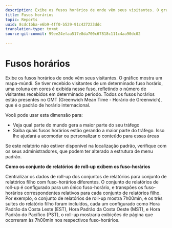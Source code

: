```yaml
---
description: Exibe os fusos horários de onde vêm seus visitantes. O gráfico mostra um mapa-múndi. Se tiver recebido visitantes de um determinado fuso horário, uma coluna em cores é exibida nesse fuso, refletindo o número de visitantes recebidos em determinado período. Todos os fusos horários estão presentes no GMT (Greenwich Mean Time - Horário de Greenwich), que é o padrão de horário internacional.
title: Fusos horários
topic: Reports
uuid: 8cdc1bba-e6b9-4ff0-b529-91c427223ddc
translation-type: tm+mt
source-git-commit: 99ee24efaa517e8da700c67818c111c4aa90dc02

---
```



# Fusos horários

Exibe os fusos horários de onde vêm seus visitantes. O gráfico mostra um mapa-múndi. Se tiver recebido visitantes de um determinado fuso horário, uma coluna em cores é exibida nesse fuso, refletindo o número de visitantes recebidos em determinado período. Todos os fusos horários estão presentes no GMT (Greenwich Mean Time - Horário de Greenwich), que é o padrão de horário internacional.

Você pode usar esta dimensão para:

* Veja qual parte do mundo gera a maior parte do seu tráfego
* Saiba quais fusos horários estão gerando a maior parte do tráfego. Isso lhe ajudará a acomodar ou personalizar o conteúdo para essas áreas

Se este relatório não estiver disponível na localização padrão, verifique com os seus administradores, que podem ter alterado a estrutura de menu padrão.

**Como os conjunto de relatórios de roll-up exibem os fuso-horários**

Centralizar os dados de roll-up dos conjuntos de relatórios para conjunto de relatórios filho com fuso-horários diferentes. O conjunto de relatórios de roll-up é configurado para um único fuso-horário, e transpões os fuso-horários correspondentes relativos para cada conjunto de relatórios filho. Por exemplo, o conjunto de relatórios de roll-up mostra 7h00min, e os três suites do relatório filho foram incluídos, cada um configurado como Hora Padrão da Costa Leste (EST), Hora Padrão da Costa Oeste (MST), e Hora Padrão do Pacífico (PST), o roll-up mostraria exibições de página que ocorreram às 7h00min nos respectivos fuso-horários.
